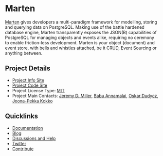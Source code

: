 # Marten

[Marten](https://martendb.io/) gives developers a multi-paradigm framework for modelling, storing and querying data on PostgreSQL. Making use of the battle hardened database engine, Marten transparently exposes the JSON(B) capabilities of PostgreSQL for managing objects and events alike, requiring no ceremony to enable friction-less development. Marten is your object (document) and event store, with bells and whistles attached, be it CRUD, Event Sourcing or anything between.

## Project Details

* [Project Info Site](https://martendb.io/)
* [Project Code Site](https://github.com/JasperFx/marten)
* Project License Type: [MIT](https://github.com/JasperFx/marten/blob/master/LICENSE)
* Project Main Contacts: [Jeremy D. Miller](https://github.com/jeremydmiller), [Babu Annamalai](https://github.com/mysticmind), [Oskar Dudycz](https://github.com/oskardudycz), [Joona-Pekka Kokko](https://github.com/jokokko)

## Quicklinks

* [Documentation](https://martendb.io/documentation/)
* [Blog](https://jeremydmiller.com/)
* [Discussions and Help](https://gitter.im/JasperFx/marten)
* [Twitter](https://twitter.com/marten_lib)
* [Contribute](https://github.com/JasperFx/marten/blob/master/CONTRIBUTING.md)

